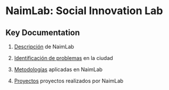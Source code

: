 # NaimLab: Social Innovation Lab
## Key Documentation

1. [Descripción](Descripción.md) de NaimLab 

2. [Identificación de problemas](Situación.md) en la ciudad

3. [Metodologías](Metodología.md) aplicadas en NaimLab

4. [Proyectos](Proyectos.md) proyectos realizados por NaimLab


